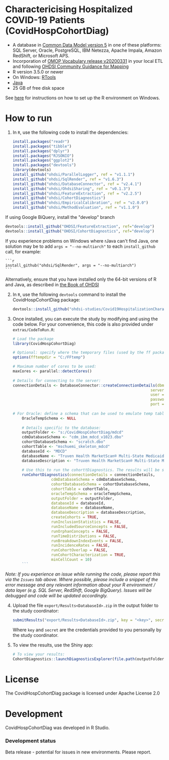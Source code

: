 Charactericising Hospitalized COVID-19 Patients (CovidHospCohortDiag)
==============================


- A database in [Common Data Model version 5](https://github.com/OHDSI/CommonDataModel) in one of these platforms: SQL Server, Oracle, PostgreSQL, IBM Netezza, Apache Impala, Amazon RedShift, or Microsoft APS.
- Incorporation of [OMOP Vocabulary release v20200331](https://github.com/OHDSI/Vocabulary-v5.0/releases) in your local ETL and following [OHDSI Community Guidance for Mapping](https://github.com/OHDSI/Covid-19/wiki/Release)
- R version 3.5.0 or newer
- On Windows: [RTools](http://cran.r-project.org/bin/windows/Rtools/)
- [Java](http://java.com)
- 25 GB of free disk space

See [here](https://ohdsi.github.io/MethodsLibrary/rSetup.html) for instructions on how to set up the R environment on Windows.

How to run
==========

1. In `R`, use the following code to install the dependencies:

	```r
	install.packages("readr")
	install.packages("tibble")
	install.packages("dplyr")
	install.packages("RJSONIO")
	install.packages("ggplot2")
	install.packages("devtools")
	library(devtools)
	install_github("ohdsi/ParallelLogger", ref = "v1.1.1")
	install_github("ohdsi/SqlRender", ref = "v1.6.3")
	install_github("ohdsi/DatabaseConnector", ref = "v2.4.1")
	install_github("ohdsi/OhdsiSharing", ref = "v0.1.3")
	install_github("ohdsi/FeatureExtraction", ref = "v2.2.5")
	install_github("ohdsi/CohortDiagnostics")
	install_github("ohdsi/EmpiricalCalibration", ref = "v2.0.0")
	install_github("ohdsi/MethodEvaluation", ref = "v1.1.0")
 	```

 If using Google BiQuery, install the "develop" branch
 ```r
 devtools::install_github("OHDSI/FeatureExtraction", ref="develop")
 devtools::install_github("OHDSI/CohortDiagnostics", ref="develop")
```

If you experience problems on Windows where rJava can't find Java, one solution may be to add `args = "--no-multiarch"` to each `install_github` call, for example:

	```r
	install_github("ohdsi/SqlRender", args = "--no-multiarch")
	```

Alternatively, ensure that you have installed only the 64-bit versions of R and Java, as described in [the Book of OHDSI](https://ohdsi.github.io/TheBookOfOhdsi/OhdsiAnalyticsTools.html#installR)

2. In `R`, use the following `devtools` command to install the CovidHospCohortDiag package:

	```r
	devtools::install_github("ohdsi-studies/Covid19HospitalizationCharacterization/")
	```

3. Once installed, you can execute the study by modifying and using the code below. For your convenience, this code is also provided under `extras/CodeToRun.R`:

	```r
	# Load the package
	library(CovidHospCohortDiag)
	
	# Optional: specify where the temporary files (used by the ff package) will be created:
	options(fftempdir = "C:/FFtemp")
	
	# Maximum number of cores to be used:
	maxCores <- parallel::detectCores()
  
	# Details for connecting to the server:
	connectionDetails <- DatabaseConnector::createConnectionDetails(dbms = "pdw",
                                                                 server = Sys.getenv("PDW_SERVER"),
                                                                 user = NULL,
                                                                 password = NULL,
                                                                 port = Sys.getenv("PDW_PORT"))
								 
	# For Oracle: define a schema that can be used to emulate temp tables:
     	OracleTempSchema <- NULL
     
     	# Details specific to the database:
     	outputFolder <- "s:/CovidHospCohortDiag/mdcd"
     	cdmDatabaseSchema <- "cdm_ibm_mdcd_v1023.dbo"
     	cohortDatabaseSchema <- "scratch.dbo"
     	cohortTable <- "mschuemi_skeleton_mdcd"
     	databaseId <- "MDCD"
     	databaseName <- "Truven Health MarketScan® Multi-State Medicaid Database"
     	databaseDescription <- "Truven Health MarketScan® Multi-State Medicaid Database (MDCD) adjudicated US health insurance claims 	for Medicaid enrollees from multiple states and includes hospital discharge diagnoses, outpatient diagnoses and procedures, and outpatient pharmacy claims as well as ethnicity and Medicare eligibility. Members maintain their same identifier even if they leave the system for a brief period however the dataset lacks lab data. [For further information link to RWE site for Truven MDCD."
     
     	# Use this to run the cohorttDiagnostics. The results will be stored in the diagnosticsExport subfolder of the outputFolder. This can be shared between sites.
     	runCohortDiagnostics(connectionDetails = connectionDetails,
                     cdmDatabaseSchema = cdmDatabaseSchema,
                     cohortDatabaseSchema = cohortDatabaseSchema,
                     cohortTable = cohortTable,
                     oracleTempSchema = oracleTempSchema,
                     outputFolder = outputFolder,
                     databaseId = databaseId,
                     databaseName = databaseName,
                     databaseDescription = databaseDescription,
                     createCohorts = TRUE,
                     runInclusionStatistics = FALSE,
                     runIncludedSourceConcepts = FALSE,
                     runOrphanConcepts = FALSE,
                     runTimeDistributions = FALSE,
                     runBreakdownIndexEvents = FALSE,
                     runIncidenceRates = FALSE,
                     runCohortOverlap = FALSE,
                     runCohortCharacterization = TRUE,
                     minCellCount = 10)
     	```  

*Note: If you experience an issue while running the code, please report this via the ```Issues``` tab above. Where possible, please include a snippet of the error message and any relevant information about your R environment / data layer (e.g. SQL Server, RedShift, Google BigQuery). Issues will be debugged and code will be updated accordingly.*

4. Upload the file ```export/Results<DatabaseId>.zip``` in the output folder to the study coordinator:

	```r
	submitResults("export/Results<DatabaseId>.zip", key = "<key>", secret = "<secret>")
	```

	Where ```key``` and ```secret``` are the credentials provided to you personally by the study coordinator.

5. To view the results, use the Shiny app:

	```r
	# To view your results: 
	CohortDiagnostics::launchDiagnosticsExplorer(file.path(outputFolder, "diagnosticsExport"))
	```

License
=======
The CovidHospCohortDiag package is licensed under Apache License 2.0

Development
===========
CovidHospCohortDiag was developed in R Studio.

### Development status
Beta release - potential for issues in new environments. Please report.
